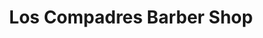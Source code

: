 ---
title: "Los Compadres Barber Shop"
url: /allentown/los-compadres-barber-shop/
shop: hairdresser
---